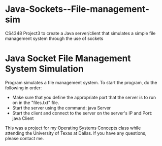 # Java-Sockets--File-management-sim
CS4348 Project3 to create a Java server/client that simulates a simple file management system through the use of sockets

<h1>Java Socket File Management System Simulation</h1>
<div class="container-fluid">
  <p class="col-xs-10">Program simulates a file management system. To start the program, do the following in order:
  <ul>
    <li>Make sure that you define the appropriate port that the server is to run on in the "files.txt" file.</li>
    <li>Start the server using the command: java Server <port></li>
    <li>Start the client and connect to the server on the server's IP and Port: java Client <server ip> <port></li>
  </ul></p>
  
  <p>This was a project for my Operating Systems Concepts class while attending the University of Texas at Dallas. If you have any questions, please contact me.</p>
</div>
